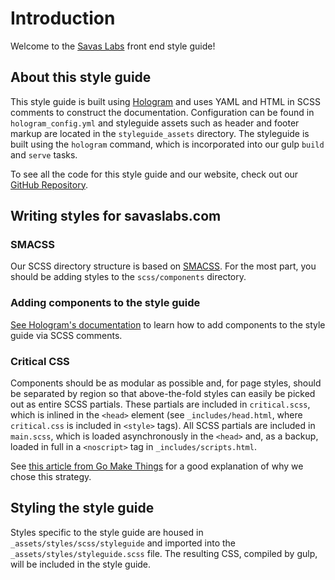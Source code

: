 # Introduction

Welcome to the [Savas Labs](savaslabs.com) front end style guide!

## About this style guide

This style guide is built using [Hologram](http://github.com/trulia/hologram) and uses YAML and HTML in SCSS comments to construct the documentation. Configuration can be found in `hologram_config.yml` and styleguide assets such as header and footer markup are located in the `styleguide_assets` directory. The styleguide is built using the `hologram` command, which is incorporated into our gulp `build` and `serve` tasks.

To see all the code for this style guide and our website, check out our [GitHub Repository](https://github.com/savaslabs/savaslabs.github.io).

## Writing styles for savaslabs.com

### SMACSS

Our SCSS directory structure is based on [SMACSS](https://smacss.com/). For the most part, you should be adding styles to the `scss/components` directory.

### Adding components to the style guide

[See Hologram's documentation](https://github.com/trulia/hologram#documenting-your-styles-and-components) to learn how to add components to the style guide via SCSS comments. 

### Critical CSS

Components should be as modular as possible and, for page styles, should be separated by region so that above-the-fold styles can easily be picked out as entire SCSS partials. These partials are included in `critical.scss`, which is inlined in the `<head>` element (see `_includes/head.html`, where `critical.css` is included in `<style>` tags). All SCSS partials are included in `main.scss`, which is loaded asynchronously in the `<head>` and, as a backup, loaded in full in a `<noscript>` tag in `_includes/scripts.html`.

See [this article from Go Make Things](https://gomakethings.com/inlining-critical-css-for-better-web-performance/) for a good explanation of why we chose this strategy.

## Styling the style guide

Styles specific to the style guide are housed in `_assets/styles/scss/styleguide` and imported into the `_assets/styles/styleguide.scss` file. The resulting CSS, compiled by gulp, will be included in the style guide.
